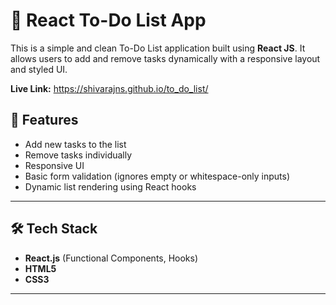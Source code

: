 # 📝 React To-Do List App

This is a simple and clean To-Do List application built using **React JS**. It allows users to add and remove tasks dynamically with a responsive layout and styled UI.

**Live Link:**  https://shivarajns.github.io/to_do_list/

## 🚀 Features

- Add new tasks to the list
- Remove tasks individually
- Responsive UI
- Basic form validation (ignores empty or whitespace-only inputs)
- Dynamic list rendering using React hooks

---

## 🛠️ Tech Stack

- **React.js** (Functional Components, Hooks)
- **HTML5**
- **CSS3**

---



